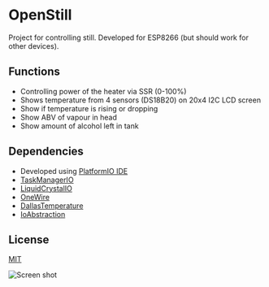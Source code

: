 # OpenStill

Project for controlling still. Developed for ESP8266 (but should work for other devices). 


## Functions

* Controlling power of the heater via SSR (0-100%) 
* Shows temperature from 4 sensors (DS18B20) on 20x4 I2C LCD screen
* Show if temperature is rising or dropping
* Show ABV of vapour in head
* Show amount of alcohol left in tank

## Dependencies

* Developed using [PlatformIO IDE](https://platformio.org/)
* [TaskManagerIO](https://github.com/davetcc/TaskManagerIO)
* [LiquidCrystalIO](https://github.com/davetcc/LiquidCrystalIO)
* [OneWire](https://github.com/PaulStoffregen/OneWire)
* [DallasTemperature](https://github.com/milesburton/Arduino-Temperature-Control-Library)
* [IoAbstraction](https://github.com/davetcc/IoAbstraction)

## License
[MIT](https://choosealicense.com/licenses/mit/)

![Screen shot](https://i.ibb.co/StTxN0J/termo.png)
